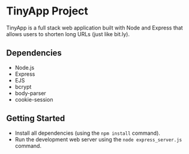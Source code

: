 # TinyApp Project

TinyApp is a full stack web application built with Node and Express that allows users to shorten long URLs (just like bit.ly).

## Dependencies

- Node.js
- Express
- EJS
- bcrypt
- body-parser
- cookie-session

## Getting Started

- Install all dependencies (using the `npm install` command).
- Run the development web server using the `node express_server.js` command.
